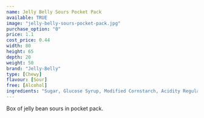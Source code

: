 ```yaml
---
name: Jelly Belly Sours Pocket Pack
available: TRUE
image: "jelly-belly-sours-pocket-pack.jpg"
purchase_option: "0"
price: 1.1
cost_price: 0.44
width: 80
height: 65
depth: 20
weight: 50
brand: "Jelly-Belly"
type: [Chewy]
flavour: [Sour]
free: [Alcohol]
ingredients: "Sugar, Glucose Syrup, Modified Cornstarch, Acidity Regulators: (E297, E325, E330, E331), Apple Juice Concentrate, Strawberry Puree, Blueberry Puree, Grape Juice Concentrate, Lemon Puree, Cherry Juice Concentrate, Raspberry Puree, Peach Puree Concentrate, Orange Puree, Natural and Artificial Flavourings, Colours (E100, E102 [Tartrazine], E110, E129, E132, E133, E150D, E171), Glazing Agents (E901, E903, E904)"
---
```

Box of jelly bean sours in pocket pack.